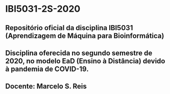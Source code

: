 # IBI5031-2S-2020

## Repositório oficial da disciplina IBI5031 (Aprendizagem de Máquina para Bioinformática)

## Disciplina oferecida no segundo semestre de 2020, no modelo EaD (Ensino à Distância) devido à pandemia de COVID-19.

## Docente: Marcelo S. Reis
